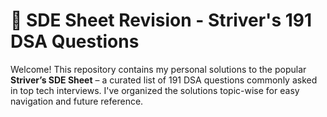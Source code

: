 # 🧠 SDE Sheet Revision - Striver's 191 DSA Questions

Welcome! This repository contains my personal solutions to the popular **Striver’s SDE Sheet** – a curated list of 191 DSA questions commonly asked in top tech interviews. 
I've organized the solutions topic-wise for easy navigation and future reference.
